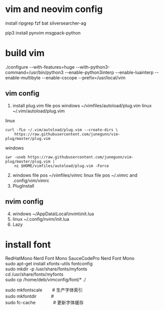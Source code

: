 # vim and neovim config
install ripgrep fzf bat silversearcher-ag

pip3 install pynvim  msgpack-python  

# build vim
./configure --with-features=huge --with-python3-command=/usr/bin/python3 --enable-python3interp --enable-luainterp --enable-multibyte --enable-cscope --prefix=/usr/local/vim

## vim config
1. install plug.vim
file pos windows ~/vimfiles/autoload/plug.vim  linux ~/.vim/autoload/plug.vim

linux
``` shell
curl -fLo ~/.vim/autoload/plug.vim --create-dirs \
    https://raw.githubusercontent.com/junegunn/vim-plug/master/plug.vim
```

windows
``` shell
iwr -useb https://raw.githubusercontent.com/junegunn/vim-plug/master/plug.vim |`
    ni $HOME/vimfiles/autoload/plug.vim -Force
```
2. windows file pos ~/vimfiles/vimrc 
linux file pos ~/.vimrc and .config/vim/vimrc
3. PlugInstall

## nvim config
4. windows   ~/AppData\Local\nvim\init.lua
5. linux     ~/.config/nvim/init.lua
6. Lazy
# install font  
RedHatMono Nerd Font Mono
SauceCodePro Nerd Font Mono  
sudo apt-get install xfonts-utils fontconfig  
sudo mkdir -p /usr/share/fonts/myfonts  
cd /usr/share/fonts/myfonts  
sudo cp /home/deb/vimconfig/font/* ./  

sudo mkfontscale　　 # 生产字体索引  
sudo mkfontdir　　　 #   
sudo fc-cache　　　　# 更新字体缓存  

